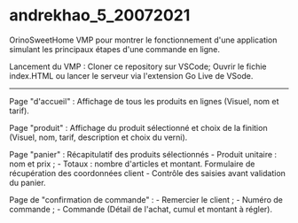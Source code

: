 # andrekhao_5_20072021
OrinoSweetHome
VMP pour montrer le fonctionnement d'une application simulant les principaux étapes d'une commande en ligne.

Lancement du VMP :
    Cloner ce repository sur VSCode;
    Ouvrir le fichie index.HTML ou lancer le serveur via l'extension Go Live de VSode.
    
  ---------------------------------------------------------------------------------------------
  
  Page "d'accueil" :
    Affichage de tous les produits en lignes
      (Visuel, nom et tarif).
 
 Page "produit" :
    Affichage du produit sélectionné et choix de la finition
      (Visuel, nom, tarif, description et choix du verni).
 
 Page "panier" :
    Récapitulatif des produits sélectionnés
      - Produit unitaire : nom et prix ;
      - Totaux : nombre d'articles et montant.
    Formulaire de récupération des coordonnées client
      - Contrôle des saisies avant validation du panier.
 
 Page de "confirmation de commande" :
      - Remercier le client ;
      - Numéro de commande ;
      - Commande
          (Détail de l'achat, cumul et montant à régler).
      
    

